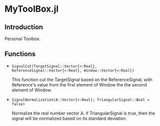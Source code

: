 # MyToolBox.jl
## Introduction
Personal Toolbox.
## Functions
* ```SignalCut(TargetSignal::Vector{<:Real}, ReferenceSignal::Vector{<:Real}, Window::Vector{<:Real})```

  This function cut the TargetSignal based on the ReferenceSignal, with Reference's value from the first element of Window the the second element of Window.

* ```SignalNormalization(A::Vector{<:Real}; TriangularSignal::Bool = false)```

  Normalize the real number vector A. if TriangularSignal is true, then the signal will be normalized based on its standard deviation.
